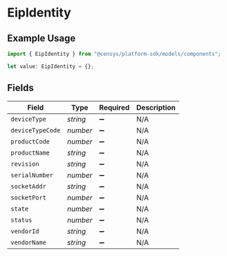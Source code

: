 # EipIdentity

## Example Usage

```typescript
import { EipIdentity } from "@censys/platform-sdk/models/components";

let value: EipIdentity = {};
```

## Fields

| Field              | Type               | Required           | Description        |
| ------------------ | ------------------ | ------------------ | ------------------ |
| `deviceType`       | *string*           | :heavy_minus_sign: | N/A                |
| `deviceTypeCode`   | *number*           | :heavy_minus_sign: | N/A                |
| `productCode`      | *number*           | :heavy_minus_sign: | N/A                |
| `productName`      | *string*           | :heavy_minus_sign: | N/A                |
| `revision`         | *string*           | :heavy_minus_sign: | N/A                |
| `serialNumber`     | *number*           | :heavy_minus_sign: | N/A                |
| `socketAddr`       | *string*           | :heavy_minus_sign: | N/A                |
| `socketPort`       | *number*           | :heavy_minus_sign: | N/A                |
| `state`            | *number*           | :heavy_minus_sign: | N/A                |
| `status`           | *number*           | :heavy_minus_sign: | N/A                |
| `vendorId`         | *string*           | :heavy_minus_sign: | N/A                |
| `vendorName`       | *string*           | :heavy_minus_sign: | N/A                |